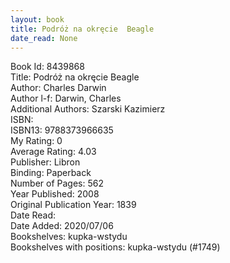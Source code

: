 ```yaml
---
layout: book
title: Podróż na okręcie  Beagle
date_read: None
---
```


Book Id: 8439868<br />
Title: Podróż na okręcie  Beagle<br />
Author: Charles Darwin<br />
Author l-f: Darwin, Charles<br />
Additional Authors: Szarski Kazimierz<br />
ISBN: <br />
ISBN13: 9788373966635<br />
My Rating: 0<br />
Average Rating: 4.03<br />
Publisher: Libron<br />
Binding: Paperback<br />
Number of Pages: 562<br />
Year Published: 2008<br />
Original Publication Year: 1839<br />
Date Read: <br />
Date Added: 2020/07/06<br />
Bookshelves: kupka-wstydu<br />
Bookshelves with positions: kupka-wstydu (#1749)<br />


